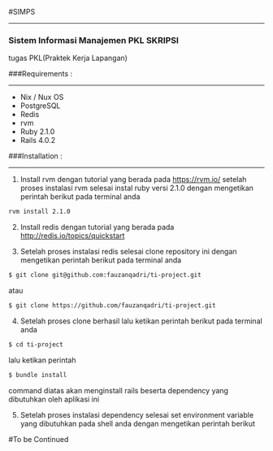 #SIMPS
___


### **Sistem Informasi Manajemen PKL SKRIPSI**

tugas PKL(Praktek Kerja Lapangan)

###Requirements :
___

- Nix / Nux OS
- PostgreSQL
- Redis
- rvm
- Ruby 2.1.0
- Rails 4.0.2


###Installation  : 
___
1. Install rvm dengan tutorial yang berada pada https://rvm.io/
setelah proses instalasi rvm selesai instal ruby versi 2.1.0 dengan mengetikan perintah berikut pada terminal anda
```bash
rvm install 2.1.0
```

2. Install redis dengan tutorial yang berada pada http://redis.io/topics/quickstart

3. Setelah proses instalasi redis selesai clone repository ini dengan mengetikan perintah berikut pada terminal anda
```bash
$ git clone git@github.com:fauzanqadri/ti-project.git
```
atau
```bash
$ git clone https://github.com/fauzanqadri/ti-project.git
```

4. Setelah proses clone berhasil lalu ketikan perintah berikut pada terminal anda
```bash
$ cd ti-project
```
lalu ketikan perintah
```bash
$ bundle install
```
command diatas akan menginstall rails beserta dependency yang dibutuhkan oleh aplikasi ini

5. Setelah proses instalasi dependency selesai set environment variable yang dibutuhkan pada shell anda dengan mengetikan perintah berikut

#To be Continued